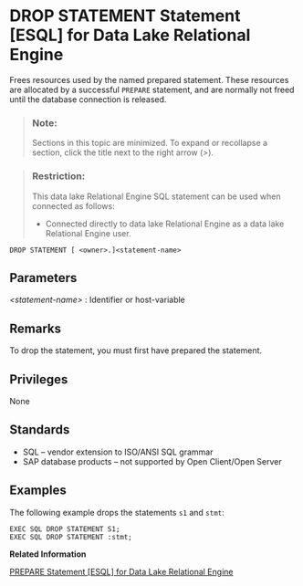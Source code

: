<!-- loioa61d6f2f84f2101587fbc546b2c34e86 -->

# DROP STATEMENT Statement \[ESQL\] for Data Lake Relational Engine

Frees resources used by the named prepared statement. These resources are allocated by a successful `PREPARE` statement, and are normally not freed until the database connection is released.



> ### Note:  
> Sections in this topic are minimized. To expand or recollapse a section, click the title next to the right arrow \(*\>*\).



> ### Restriction:  
> This data lake Relational Engine SQL statement can be used when connected as follows:
> 
> -   Connected directly to data lake Relational Engine as a data lake Relational Engine user.



```
DROP STATEMENT [ <owner>.]<statement-name>
```



<a name="loioa61d6f2f84f2101587fbc546b2c34e86__IQ_Parameters"/>

## Parameters

 *<statement-name\>*
 :   Identifier or host-variable

 

<a name="loioa61d6f2f84f2101587fbc546b2c34e86__section_vwy_5wb_ccb"/>

## Remarks

To drop the statement, you must first have prepared the statement.



<a name="loioa61d6f2f84f2101587fbc546b2c34e86__IQ_Permissions"/>

## Privileges

None



<a name="loioa61d6f2f84f2101587fbc546b2c34e86__IQ_Standards"/>

## Standards

-   SQL – vendor extension to ISO/ANSI SQL grammar
-   SAP database products – not supported by Open Client/Open Server



<a name="loioa61d6f2f84f2101587fbc546b2c34e86__IQ_Examples"/>

## Examples

The following example drops the statements `s1` and `stmt`:

```
EXEC SQL DROP STATEMENT S1;
EXEC SQL DROP STATEMENT :stmt;
```

**Related Information**  


[PREPARE Statement \[ESQL\] for Data Lake Relational Engine](prepare-statement-esql-for-data-lake-relational-engine-a621eea.md "Prepares a statement to be executed later or used for a cursor.")

